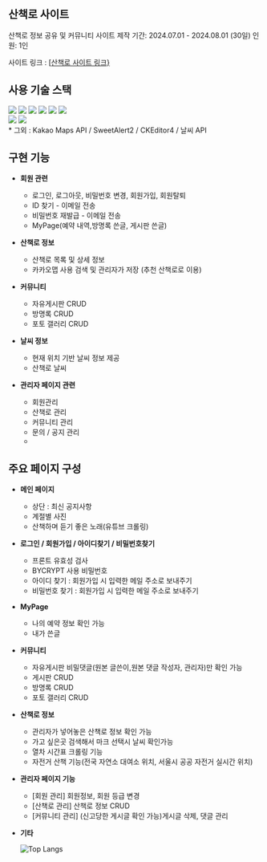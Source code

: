 ## 산책로 사이트

산책로 정보 공유 및 커뮤니티 사이트 
제작 기간: 2024.07.01 - 2024.08.01 (30일)
인원: 1인

사이트 링크 : [[산책로 사이트 링크}](http://49.142.157.251:9090/)

## 사용 기술 스택

<div>
  <img src="https://img.shields.io/badge/java-007396?style=for-the-badge&logo=OpenJDK&logoColor=white">
  <img src="https://img.shields.io/badge/Spring-6DB33F?style=for-the-badge&logo=Spring&logoColor=white">
  <img src="https://img.shields.io/badge/MySQL-4479A1?style=for-the-badge&logo=MySQL&logoColor=white">
  <img src="https://img.shields.io/badge/CSS-1572B6?style=for-the-badge&logo=CSS&logoColor=white">
  <img src="https://img.shields.io/badge/HTML-E34F26?style=for-the-badge&logo=HTML&logoColor=white">
  <img src="https://img.shields.io/badge/JavaScript-F7DF1E?style=for-the-badge&logo=JavaScript&logoColor=white">
</div>
<div>
  <img src="https://img.shields.io/badge/Selenium-43B02A?style=for-the-badge&logo=Selenium&logoColor=white">
   <img src="https://img.shields.io/badge/CKEditor4-E34F26?style=for-the-badge&logo=CKEditor4&logoColor=white">
</div>
* 그외 : Kakao Maps API / SweetAlert2 / CKEditor4 / 날씨 API

## 구현 기능

* **회원 관련**
   * 로그인, 로그아웃, 비밀번호 변경, 회원가입, 회원탈퇴
   * ID 찾기 - 이메일 전송
   * 비밀번호 재발급 - 이메일 전송
   * MyPage(예약 내역,방명록 쓴글, 게시판 쓴글)

* **산책로 정보**
   * 산책로 목록 및 상세 정보
   * 카카오맵 사용 검색 및 관리자가 저장 (추천 산책로로 이용)

* **커뮤니티**
   * 자유게시판 CRUD
   * 방명록 CRUD
   * 포토 갤러리 CRUD

* **날씨 정보**
   * 현재 위치 기반 날씨 정보 제공
   * 산책로 날씨

* **관리자 페이지 관련**
   * 회원관리
   * 산책로 관리
   * 커뮤니티 관리
   * 문의 / 공지 관리
   * 

## 주요 페이지 구성

* **메인 페이지**
   * 상단 : 최신 공지사항 
   * 계절별 사진 
   * 산책하며 듣기 좋은 노래(유튜브 크롤링)

* **로그인 / 회원가입 / 아이디찾기 / 비밀번호찾기**
   * 프론트 유효성 검사
   * BYCRYPT 사용 비밀번호
   * 아이디 찾기 : 회원가입 시 입력한 메일 주소로 보내주기
   * 비밀번호 찾기 : 회원가입 시 입력한 메일 주소로 보내주기

* **MyPage**
   * 나의 예약 정보 확인 가능 
   * 내가 쓴글

* **커뮤니티**
   * 자유게시판 비밀댓글(원본 글쓴이,원본 댓글 작성자, 관리자)만 확인 가능
   * 게시판 CRUD 
   * 방명록 CRUD
   * 포토 갤러리 CRUD

* **산책로 정보**
   * 관리자가 넣어놓은 산책로 정보 확인 가능
   * 가고 싶은곳 검색해서 마크 선택시 날씨 확인가능
   * 열차 시간표 크롤링 기능
   * 자전거 산책 기능(전국 자연소 대여소 위치, 서울시 공공 자전거 실시간 위치)

* **관리자 페이지 기능**
   * [회원 관리] 회원정보, 회원 등급 변경
   * [산책로 관리] 산책로 정보 CRUD
   * [커뮤니티 관리] (신고당한 게시글 확인 가능)게시글 삭제, 댓글 관리


* **기타**
 
     ![Top Langs](https://github-readme-stats.vercel.app/api/top-langs/?username=BMJJJ&layout=compact)
